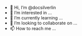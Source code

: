 - 👋 Hi, I’m @docsilverlin
- 👀 I’m interested in ...
- 🌱 I’m currently learning ...
- 💞️ I’m looking to collaborate on ...
- 📫 How to reach me ...

<!---
docsilverlin/docsilverlin is a ✨ special ✨ repository because its `README.md` (this file) appears on your GitHub profile.
You can click the Preview link to take a look at your changes.
--->
